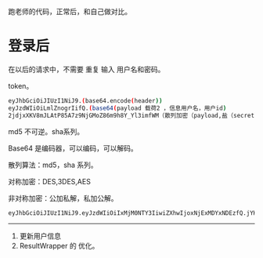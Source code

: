 跑老师的代码，正常后，和自己做对比。



# 登录后

在以后的请求中，不需要 重复 输入 用户名和密码。



token。

```sh
eyJhbGciOiJIUzI1NiJ9.(base64.encode(header))
eyJzdWIiOiLmlZnogrIifQ.(base64(payload 载荷2 ，信息用户名，用户id)
2jdjxXKV8mJLAtP85A7z9NjGMoZ86m9h8Y_Yl3imfWM（散列加密（payload,盐（secret）））
```



md5 不可逆。sha系列。

Base64 是编码器，可以编码，可以解码。



散列算法：md5，sha 系列。

对称加密：DES,3DES,AES

非对称加密：公加私解，私加公解。





```
eyJhbGciOiJIUzI1NiJ9.eyJzdWIiOiIxMjM0NTY3IiwiZXhwIjoxNjExMDYxNDEzfQ.jYHmRIOZ6EnwtWwSJjIpwzNVSkNOu0dtDe_9rlccUSg
```





---

1. 更新用户信息
2. ResultWrapper 的 优化。